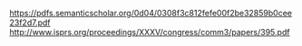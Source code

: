 https://pdfs.semanticscholar.org/0d04/0308f3c812fefe00f2be32859b0cee23f2d7.pdf
http://www.isprs.org/proceedings/XXXV/congress/comm3/papers/395.pdf
